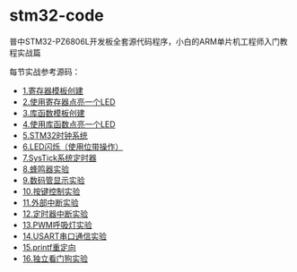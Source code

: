 # stm32-code
普中STM32-PZ6806L开发板全套源代码程序，小白的ARM单片机工程师入门教程实战篇

每节实战参考源码：

* [1.寄存器模板创建](https://github.com/michaelliao/awesome-python3-webapp/tree/day-01)
* [2.使用寄存器点亮一个LED](https://github.com/michaelliao/awesome-python3-webapp/tree/day-02)
* [3.库函数模板创建](https://github.com/michaelliao/awesome-python3-webapp/tree/day-03)
* [4.使用库函数点亮一个LED](https://github.com/michaelliao/awesome-python3-webapp/tree/day-04)
* [5.STM32时钟系统](https://github.com/michaelliao/awesome-python3-webapp/tree/day-05)
* [6.LED闪烁（使用位带操作）](https://github.com/michaelliao/awesome-python3-webapp/tree/day-06)
* [7.SysTick系统定时器](https://github.com/michaelliao/awesome-python3-webapp/tree/day-07)
* [8.蜂鸣器实验](https://github.com/michaelliao/awesome-python3-webapp/tree/day-08)
* [9.数码管显示实验](https://github.com/michaelliao/awesome-python3-webapp/tree/day-09)
* [10.按键控制实验](https://github.com/michaelliao/awesome-python3-webapp/tree/day-10)
* [11.外部中断实验](https://github.com/michaelliao/awesome-python3-webapp/tree/day-11)
* [12.定时器中断实验](https://github.com/michaelliao/awesome-python3-webapp/tree/day-12)
* [13.PWM呼吸灯实验](https://github.com/michaelliao/awesome-python3-webapp/tree/day-13)
* [14.USART串口通信实验](https://github.com/michaelliao/awesome-python3-webapp/tree/day-14)
* [15.printf重定向](https://github.com/michaelliao/awesome-python3-webapp/tree/day-15)
* [16.独立看门狗实验](https://github.com/michaelliao/awesome-python3-webapp/tree/day-16)
